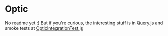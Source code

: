 # Optic

No readme yet :) But if you're curious, the interesting stuff is in [Query.js](https://github.com/opticjs/optic/blob/master/src/core/Query.js) and smoke tests at [OpticIntegrationTest.js](https://github.com/opticjs/optic/blob/master/src/__test__/OpticIntegrationTest.js)
